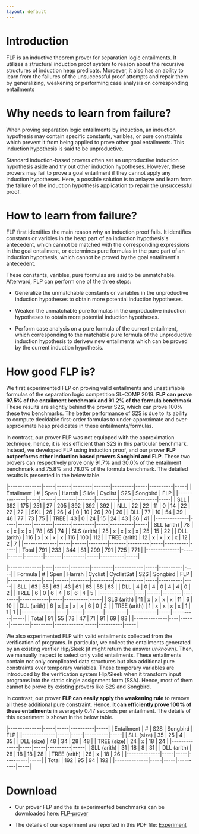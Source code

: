 ```yaml
---
layout: default
---
```


# Introduction

FLP is an inductive theorem prover for separation logic entailments. It
utilizes a structural induction proof system to reason about the
recursive structures of induction heap predicats. Moroever, it also has
an ability to learn from the failures of the unsuccessful proof attempts
and repair them by generalizing, weakening or performing case analysis
on corresponding entailments

# Why needs to learn from failure?

When proving separation logic entailments by induction, an induction
hypothesis may contain specific constants, varibles, or pure constraints
which prevent it from being applied to prove other goal entailments.
This induction hypothesis is said to be unproductive.

Standard induction-based provers often set an unproductive induction
hypothesis aside and try out other induction hypotheses. However, these
provers may fail to prove a goal entailment if they cannot apply any
induction hypotheses. Here, a possible solution is to anlayze and learn
from the failure of the induction hypothesis application to repair the
unsuccessful proof.

# How to learn from failure?

FLP first identifies the main reason why an induction proof fails. It
identifies constants or varibles in the heap part of an induction
hypothesis's antecedent, which cannot be matched with the corresponding
expressions in the goal entailment, or determines pure formulas in the
pure part of an induction hypothesis, which cannot be proved by the goal
entailment's antecedent.

These constants, varibles, pure formulas are said to be unmatchable.
Afterward, FLP can perform one of the three steps:

- Generalize the unmatchable constants or variables in the unproductive
  induction hypotheses to obtain more potential induction hypotheses.

- Weaken the unmatchable pure formulas in the unproductive induction
  hypotheses to obtain more potential induction hypotheses.

- Perform case analysis on a pure formula of the current entailment,
  which corresponding to the matchable pure formula of the unproductive
  induction hypothesis to derivew new entailments which can be proved by
  the current induction hypothesis.

# How good FLP is?

We first experimented FLP on proving valid entailments and unsatisfiable
formulas of the separation logic competition SL-COMP 2019. **FLP can prove
97.5% of the entailment benchmark and 91.2% of the formula benchmark**.
These results are slightly behind the prover S2S, which can prove 100%
these two benchmarks. The better performance of S2S is due to its
ability to compute decidable first-order formulas to under-approximate
and over-approximate heap predicates in these entailments/formulas.

In contrast, our prover FLP was not equipped with the approximation
technique, hence, it is less efficient than S2S in this particular
benchmark. Instead, we developed FLP using induction proof, and our
prover **FLP outperforms other induction based provers Songbird and
FLP**. These two provers can respectively prove only 91.7% and 30.0% of
the entailment benchmark and 75.8% and 78.0% of the formula benchmark.
The detailed results is presented in the below table.

|--------------|-----|------|--------|-------|---------|-----|----------|-----|
| Entailment   |   # | Spen | Harrsh | Slide | Cyclist | S2S | Songbird | FLP |
|--------------|-----|------|--------|-------|---------|-----|----------|-----|
| SLL          | 392 |  175 |    251 |    27 |     205 | 392 |      392 | 392 |
| NLL          |  22 |   22 |     11 |     0 |      14 |  22 |       22 |  22 |
| SKL          |  26 |   26 |      4 |     0 |      10 |  26 |       20 |  26 |
| DLL          |  77 |   10 |     54 |    39 |      46 |  77 |       73 |  75 |
| TREE         |  43 |    0 |     24 |    15 |      24 |  43 |       36 |  41 |
|--------------|-----|------|--------|-------|---------|-----|----------|-----|
| SLL (arith)  |  78 |    x |      x |     x |       x |  78 |       65 |  74 |
| SLS (arith)  |  25 |    x |      x |     x |       x |  25 |       15 |  22 |
| DLL (arith)  | 116 |    x |      x |     x |       x | 116 |      100 | 112 |
| TREE (arith) |  12 |    x |      x |     x |       x |  12 |        2 |   7 |
|--------------|-----|------|--------|-------|---------|-----|----------|-----|
| Total        | 791 |  233 |    344 |    81 |     299 | 791 |      725 | 771 |
|--------------|-----|------|--------|-------|---------|-----|----------|-----|


|--------------|----|------|--------|---------|------------|-----|----------|-----|
| Formula      |  # | Spen | Harrsh | Cyclist | CyclistSat | S2S | Songbird | FLP |
|--------------|----|------|--------|---------|------------|-----|----------|-----|
| SLL          | 63 |   55 |     63 |      43 |         61 |  63 |       58 |  63 |
| DLL          |  4 |    0 |      4 |       0 |          4 |   4 |        0 |   2 |
| TREE         |  6 |    0 |      6 |       4 |          6 |   6 |        4 |   5 |
|--------------|----|------|--------|---------|------------|-----|----------|-----|
| SLS (arith)  | 11 |    x |      x |       x |          x |  11 |        6 |  10 |
| DLL (arith)  |  6 |    x |      x |       x |          x |   6 |        0 |   2 |
| TREE (arith) |  1 |    x |      x |       x |          x |   1 |        1 |   1 |
|--------------|----|------|--------|---------|------------|-----|----------|-----|
| Total        | 91 |   55 |     73 |      47 |         71 |  91 |       69 |  83 |
|--------------|----|------|--------|---------|------------|-----|----------|-----|


We also experimented FLP with valid entailments collected from the
verification of programs. In particular, we collect the entailments
generated by an existing verifier Hip/Sleek (it might return the answer
*unknown*). Then, we manually inspect to select only valid entailments.
These entailments contain not only complicated data structures but also
additional pure constraints over temporary variables. These temporary
variables are introduced by the verification system Hip/Sleek when it
transform input programs into the static single assignment form (SSA).
Hence, most of them cannot be prove by existing provers like S2S and
Songbird.

In contrast, our prover **FLP can easily apply the weakening rule** to
remove all these additional pure constraint. Hence, **it can efficiently
prove 100% of these entailments** in averagely 0.47 seconds per
entailment. The details of this experiment is shown in the below table.

|--------------|-----|-----|----------|-----|
| Entailment   |   # | S2S | Songbird | FLP |
|--------------|-----|-----|----------|-----|
| SLL (size)   |  35 |  25 |        4 |  35 |
| DLL (size)   |  48 |  34 |       28 |  48 |
| TREE (size)  |  24 |   x |       18 |  24 |
|--------------|-----|-----|----------|-----|
| SLL (arith)  |  31 |  18 |        8 |  31 |
| DLL (arith)  |  28 |  18 |       18 |  28 |
| TREE (arith) |  26 |   x |       18 |  26 |
|--------------|-----|-----|----------|-----|
| Total        | 192 |  95 |       94 | 192 |
|--------------|-----|-----|----------|-----|

# Download

- Our prover FLP and the its experimented benchmarks can be
  downloaded here: [FLP-prover](https://www.dropbox.com/s/cc70v6i0hgtj6jl/flp-prover.zip)

- The details of our experiment are reported in this PDF file: [Experiment](https://www.dropbox.com/s/7sn8drn5qnxtwhp/CSL-20%20Experiment%20-%20Learning%20From%20Failure.pdf)
